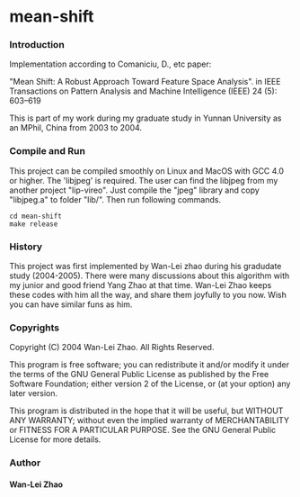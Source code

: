 # mean-shift

### Introduction

Implementation according to Comaniciu, D., etc paper:

 "Mean Shift: A Robust Approach Toward Feature Space Analysis".
 in IEEE Transactions on Pattern Analysis and Machine Intelligence (IEEE) 24 (5): 603–619

 This is part of my work during my graduate study in Yunnan University as an MPhil, China from 2003 to 2004.
 
 
 ### Compile and Run
 This project can be compiled smoothly on Linux and MacOS with GCC 4.0 or higher. The 'libjpeg' is required. The user can find the libjpeg from my another project "lip-vireo".
 Just compile the "jpeg" library and copy "libjpeg.a" to folder "lib/". Then run following commands.
 
 ```
 cd mean-shift
 make release
 ```
 
 ### History
This project was first implemented by Wan-Lei zhao during his gradudate study (2004-2005). There were many discussions about this algorithm with my junior and good friend Yang Zhao at that time. Wan-Lei Zhao keeps these codes with him all the way, and share them joyfully to you now. Wish you can have similar funs as him.
 
 ### Copyrights
 Copyright (C) 2004 Wan-Lei Zhao. All Rights Reserved.

This program is free software; you can redistribute it and/or modify it
under the terms of the GNU General Public License as published by the
Free Software Foundation; either version 2 of the License, or (at your
option) any later version.

This program is distributed in the hope that it will be useful, but
WITHOUT ANY WARRANTY; without even the implied warranty of
MERCHANTABILITY or FITNESS FOR A PARTICULAR PURPOSE.  See the GNU
General Public License for more details.

### Author
#### Wan-Lei Zhao
 
